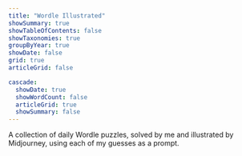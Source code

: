 ```yaml
---
title: "Wordle Illustrated"
showSummary: true
showTableOfContents: false
showTaxonomies: true
groupByYear: true
showDate: false
grid: true
articleGrid: false

cascade:
  showDate: true
  showWordCount: false
  articleGrid: true
  showSummary: false
---
```


A collection of daily Wordle puzzles, solved by me and illustrated by Midjourney, using each of my guesses as a prompt.
